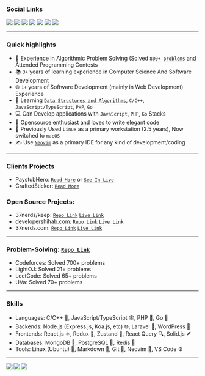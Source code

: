 ### Social Links

<div align="left">
<a href="mailto:shihab4t@gmail.com"><img src="https://img.shields.io/badge/-Gmail-EA4335?style=flat&logo=Gmail&logoColor=white"/></a>
<a href="https://linkedin.com/in/p-nerd"><img src="https://img.shields.io/badge/-LinkedIn-0A64BF?style=flat&logo=Linkedin&logoColor=white"/></a>
<a target="_blank" href="https://dev.to/p_nerd"><img src="https://img.shields.io/badge/-DEV-273146?style=flat&logo=Dev.to&logoColor=white"/></a>
<a target="_blank" href="https://discordapp.com/users/838506307895164978"><img src="https://img.shields.io/badge/-Discord-5460E6?style=flat&logo=Discord&logoColor=white"/></a>
<a target="_blank" href="https://facebook.com/shihab4t"><img src="https://img.shields.io/badge/-Facebook-0166E1?style=flat&logo=Facebook&logoColor=white"/></a>
<a target="_blank" href="https://codeforces.com/profile/p-nerd"><img src="https://img.shields.io/badge/-Codeforces-808080?style=flat&logo=Codeforces&logoColor=white"/></a>
<a target="_blank" href="https://www.stopstalk.com/user/profile/shihab4t"><img src="https://img.shields.io/badge/-Stopstalk-536DFE?style=flat&logo=StopStalk&logoColor=white"/></a>

</div>

<hr />

### Quick highlights

-   🧩 Experience in Algorithmic Problem Solving (Solved [`800+ problems`](https://github.com/p-nerd/online_judges) and Attended Programming Contests
-   📚 `3+` years of learning experience in Computer Science And Software Development
-   🌐 `1+` years of Software Development (mainly in Web Development) Experience
-   📖 Learning [`Data Structures and Algorithms`](https://github.com/p-nerd/dsa_library), `C/C++`, `JavaScript/TypeScript`, `PHP`, `Go`
-   💻 Can Develop applications with `JavaScript`, `PHP`, `Go` Stacks
-   🚀 Opensource enthusiast and loves to write elegant code
-   🍏 Previously Used `Linux` as a primary workstation (2.5 years), Now switched to `macOS`
-   ✍️ Use [`Neovim`](https://github.com/p-nerd/nvim_conf) as a primary IDE for any kind of development/coding

<hr />

### Clients Projects

-   PaystubHero: [`Read More`](https://developershihab.com/projects/paystubhero) or [`See In Live`](https://paystubhero.com/generate-pay-stubs)
-   CraftedSticker: [`Read More`](https://developershihab.com/projects/craftedsticker)

### Open Source Projects:

-   37nerds/keep: [`Repo Link`](https://github.com/37nerds/keep) [`Live Link`](https://keep.37nerds.com)
-   developershihab.com: [`Repo Link`](https://github.com/p-nerd/developershihab.com) [`Live Link`](https://developershihab.com)
-   37nerds.com: [`Repo Link`](https://github.com/37nerds/37nerds.com) [`Live Link`](https://37nerds.com)

<hr />

### Problem-Solving: [`Repo Link`](https://github.com/p-nerd/online-judges)

-   Codeforces: Solved 700+ problems
-   LightOJ: Solved 21+ problems
-   LeetCode: Solved 65+ problems
-   UVa: Solved 70+ problems

<hr />

### Skills

-   Languages: C/C++ 🐍, JavaScript/TypeScript 🕸️, PHP 🐘, Go 🚀
-   Backends: Node.js (Express.js, Koa.js, etc) 🌐, Laravel 🌸, WordPress 📝
-   Frontends: React.js ⚛️, Redux 🔄, Zustand 🦌, React Query 🔍, Solid.js 🪶
-   Databases: MongoDB 🍃, PostgreSQL 🐘, Redis 🔄
-   Tools: Linux (Ubuntu) 🐧, Markdown 📝, Git 🐙, Neovim 📜, VS Code ⚙️

<hr />

<a href="https://github.com/p-nerd">
  <img align="left" src="https://github-readme-stats-eight-theta.vercel.app/api?username=p-nerd&theme=nord&show_icons=true&count_private=true&hide=contribs&line_height=30" />
  <img align="left" src="https://github-readme-streak-stats.herokuapp.com/?user=p-nerd&show_icons=true&locale=en&layout=compact&theme=nord&line_height=30" />
</a>
<a href="https://github.com/p-nerd">
  <img align="center" src="https://github-readme-stats-eight-theta.vercel.app/api/top-langs/?username=p-nerd&theme=nord&langs_count=10&hide=css,jupyter%20notebook,ejs,scss" />
</a>
